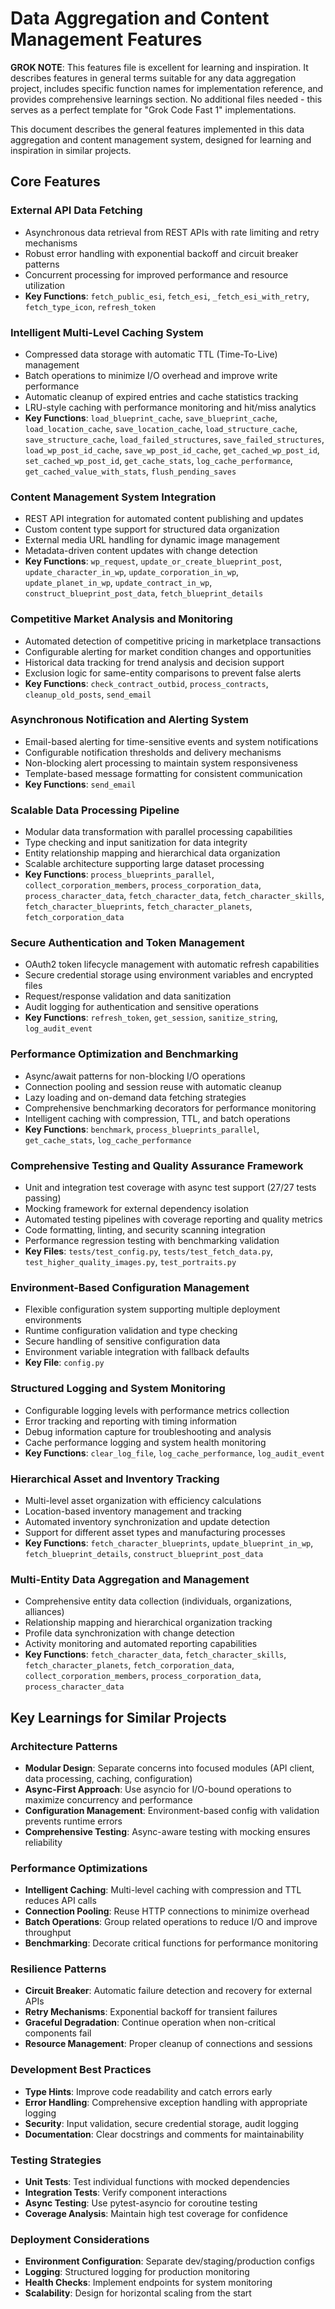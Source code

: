 # Data Aggregation and Content Management Features

**GROK NOTE**: This features file is excellent for learning and inspiration. It describes features in general terms suitable for any data aggregation project, includes specific function names for implementation reference, and provides comprehensive learnings section. No additional files needed - this serves as a perfect template for "Grok Code Fast 1" implementations.

This document describes the general features implemented in this data aggregation and content management system, designed for learning and inspiration in similar projects.

## Core Features

### External API Data Fetching
- Asynchronous data retrieval from REST APIs with rate limiting and retry mechanisms
- Robust error handling with exponential backoff and circuit breaker patterns
- Concurrent processing for improved performance and resource utilization
- **Key Functions**: `fetch_public_esi`, `fetch_esi`, `_fetch_esi_with_retry`, `fetch_type_icon`, `refresh_token`

### Intelligent Multi-Level Caching System
- Compressed data storage with automatic TTL (Time-To-Live) management
- Batch operations to minimize I/O overhead and improve write performance
- Automatic cleanup of expired entries and cache statistics tracking
- LRU-style caching with performance monitoring and hit/miss analytics
- **Key Functions**: `load_blueprint_cache`, `save_blueprint_cache`, `load_location_cache`, `save_location_cache`, `load_structure_cache`, `save_structure_cache`, `load_failed_structures`, `save_failed_structures`, `load_wp_post_id_cache`, `save_wp_post_id_cache`, `get_cached_wp_post_id`, `set_cached_wp_post_id`, `get_cache_stats`, `log_cache_performance`, `get_cached_value_with_stats`, `flush_pending_saves`

### Content Management System Integration
- REST API integration for automated content publishing and updates
- Custom content type support for structured data organization
- External media URL handling for dynamic image management
- Metadata-driven content updates with change detection
- **Key Functions**: `wp_request`, `update_or_create_blueprint_post`, `update_character_in_wp`, `update_corporation_in_wp`, `update_planet_in_wp`, `update_contract_in_wp`, `construct_blueprint_post_data`, `fetch_blueprint_details`

### Competitive Market Analysis and Monitoring
- Automated detection of competitive pricing in marketplace transactions
- Configurable alerting for market condition changes and opportunities
- Historical data tracking for trend analysis and decision support
- Exclusion logic for same-entity comparisons to prevent false alerts
- **Key Functions**: `check_contract_outbid`, `process_contracts`, `cleanup_old_posts`, `send_email`

### Asynchronous Notification and Alerting System
- Email-based alerting for time-sensitive events and system notifications
- Configurable notification thresholds and delivery mechanisms
- Non-blocking alert processing to maintain system responsiveness
- Template-based message formatting for consistent communication
- **Key Functions**: `send_email`

### Scalable Data Processing Pipeline
- Modular data transformation with parallel processing capabilities
- Type checking and input sanitization for data integrity
- Entity relationship mapping and hierarchical data organization
- Scalable architecture supporting large dataset processing
- **Key Functions**: `process_blueprints_parallel`, `collect_corporation_members`, `process_corporation_data`, `process_character_data`, `fetch_character_data`, `fetch_character_skills`, `fetch_character_blueprints`, `fetch_character_planets`, `fetch_corporation_data`

### Secure Authentication and Token Management
- OAuth2 token lifecycle management with automatic refresh capabilities
- Secure credential storage using environment variables and encrypted files
- Request/response validation and data sanitization
- Audit logging for authentication and sensitive operations
- **Key Functions**: `refresh_token`, `get_session`, `sanitize_string`, `log_audit_event`

### Performance Optimization and Benchmarking
- Async/await patterns for non-blocking I/O operations
- Connection pooling and session reuse with automatic cleanup
- Lazy loading and on-demand data fetching strategies
- Comprehensive benchmarking decorators for performance monitoring
- Intelligent caching with compression, TTL, and batch operations
- **Key Functions**: `benchmark`, `process_blueprints_parallel`, `get_cache_stats`, `log_cache_performance`

### Comprehensive Testing and Quality Assurance Framework
- Unit and integration test coverage with async test support (27/27 tests passing)
- Mocking framework for external dependency isolation
- Automated testing pipelines with coverage reporting and quality metrics
- Code formatting, linting, and security scanning integration
- Performance regression testing with benchmarking validation
- **Key Files**: `tests/test_config.py`, `tests/test_fetch_data.py`, `test_higher_quality_images.py`, `test_portraits.py`

### Environment-Based Configuration Management
- Flexible configuration system supporting multiple deployment environments
- Runtime configuration validation and type checking
- Secure handling of sensitive configuration data
- Environment variable integration with fallback defaults
- **Key File**: `config.py`

### Structured Logging and System Monitoring
- Configurable logging levels with performance metrics collection
- Error tracking and reporting with timing information
- Debug information capture for troubleshooting and analysis
- Cache performance logging and system health monitoring
- **Key Functions**: `clear_log_file`, `log_cache_performance`, `log_audit_event`

### Hierarchical Asset and Inventory Tracking
- Multi-level asset organization with efficiency calculations
- Location-based inventory management and tracking
- Automated inventory synchronization and update detection
- Support for different asset types and manufacturing processes
- **Key Functions**: `fetch_character_blueprints`, `update_blueprint_in_wp`, `fetch_blueprint_details`, `construct_blueprint_post_data`

### Multi-Entity Data Aggregation and Management
- Comprehensive entity data collection (individuals, organizations, alliances)
- Relationship mapping and hierarchical organization tracking
- Profile data synchronization with change detection
- Activity monitoring and automated reporting capabilities
- **Key Functions**: `fetch_character_data`, `fetch_character_skills`, `fetch_character_planets`, `fetch_corporation_data`, `collect_corporation_members`, `process_corporation_data`, `process_character_data`

## Key Learnings for Similar Projects

### Architecture Patterns
- **Modular Design**: Separate concerns into focused modules (API client, data processing, caching, configuration)
- **Async-First Approach**: Use asyncio for I/O-bound operations to maximize concurrency and performance
- **Configuration Management**: Environment-based config with validation prevents runtime errors
- **Comprehensive Testing**: Async-aware testing with mocking ensures reliability

### Performance Optimizations
- **Intelligent Caching**: Multi-level caching with compression and TTL reduces API calls
- **Connection Pooling**: Reuse HTTP connections to minimize overhead
- **Batch Operations**: Group related operations to reduce I/O and improve throughput
- **Benchmarking**: Decorate critical functions for performance monitoring

### Resilience Patterns
- **Circuit Breaker**: Automatic failure detection and recovery for external APIs
- **Retry Mechanisms**: Exponential backoff for transient failures
- **Graceful Degradation**: Continue operation when non-critical components fail
- **Resource Management**: Proper cleanup of connections and sessions

### Development Best Practices
- **Type Hints**: Improve code readability and catch errors early
- **Error Handling**: Comprehensive exception handling with appropriate logging
- **Security**: Input validation, secure credential storage, audit logging
- **Documentation**: Clear docstrings and comments for maintainability

### Testing Strategies
- **Unit Tests**: Test individual functions with mocked dependencies
- **Integration Tests**: Verify component interactions
- **Async Testing**: Use pytest-asyncio for coroutine testing
- **Coverage Analysis**: Maintain high test coverage for confidence

### Deployment Considerations
- **Environment Configuration**: Separate dev/staging/production configs
- **Logging**: Structured logging for production monitoring
- **Health Checks**: Implement endpoints for system monitoring
- **Scalability**: Design for horizontal scaling from the start